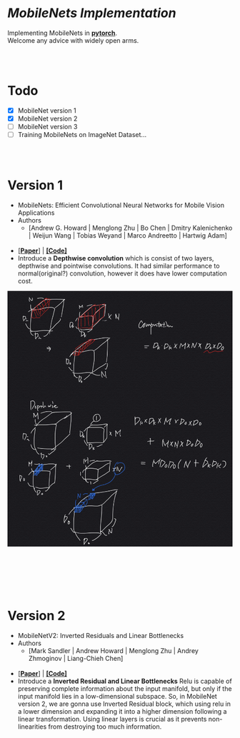# _*MobileNets Implementation*_

Implementing MobileNets in [**pytorch**](https://pytorch.org).  
Welcome any advice with widely open arms.

<br></br>
# Todo
- [x] MobileNet version 1
- [x] MobileNet version 2
- [ ] MobileNet version 3
- [ ] Training MobileNets on ImageNet Dataset...

<br></br>
# Version 1
- MobileNets: Efficient Convolutional Neural Networks for Mobile Vision
Applications
- Authors
  - [Andrew G. Howard | Menglong Zhu | Bo Chen | Dmitry Kalenichenko |
Weijun Wang | Tobias Weyand | Marco Andreetto | Hartwig Adam]
  <br></br>
- [[**Paper**]](https://arxiv.org/abs/1704.04861) | [**[Code]**](./V1/model.py)
- Introduce a **Depthwise convolution** which is consist of two layers, depthwise and pointwise convolutions.
It had similar performance to normal(original?) convolution, however it does have lower computation cost.
<p align="center">
    <img src='./imgs/MobileNet_v1.PNG' >
</p>
<br></br>

<br></br>
# Version 2
- MobileNetV2: Inverted Residuals and Linear Bottlenecks
- Authors
  - [Mark Sandler | Andrew Howard | Menglong Zhu | Andrey Zhmoginov | Liang-Chieh Chen]
  <br></br>
- [[**Paper**]](https://arxiv.org/abs/1801.04381) | [**[Code]**](./V2/model.py)
- Introduce a **Inverted Residual and Linear Bottlenecks** Relu is capable of preserving complete information about the input manifold,
 but only if the input manifold lies in a low-dimensional subspace. So, in MobileNet version 2, we are gonna use Inverted Residual block,
 which using relu in a lower dimension and expanding it into a higher dimension following a linear transformation.
 Using linear layers is crucial as it prevents non-linearities from destroying too much information.